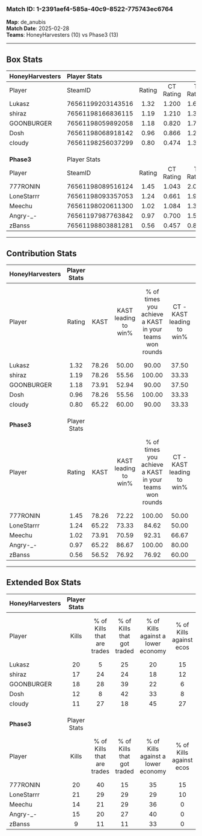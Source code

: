 ### Match ID: 1-2391aef4-585a-40c9-8522-775743ec6764  
**Map**: de_anubis  
**Match Date**: 2025-02-28  
**Teams**: HoneyHarvesters (10) vs Phase3 (13)  

---  

## Box Stats  

| **HoneyHarvesters** | Player Stats      |        |           |          |       |      |       |         |        |      |     |
| :- | :- | :-: | :-: | :-: | :-: | :-: | :-: | :-: | :-: | :-: | :-: |
| Player              | SteamID           | Rating | CT Rating | T Rating | KAST  | ADR  | Kills | Assists | Deaths | K/D  | HS% |
| Lukasz              | 76561199203143516 |  1.32  |   1.200   |  1.672   | 78.26 | 93.4 |  20   |    8    |   17   | 1.18 | 70  |
| shiraz              | 76561198166836115 |  1.19  |   1.210   |  1.310   | 78.26 | 68.4 |  17   |    5    |   14   | 1.21 | 47  |
| GOONBURGER          | 76561198059892058 |  1.18  |   0.820   |  1.731   | 73.91 | 81.5 |  18   |    3    |   16   | 1.13 | 61  |
| Dosh                | 76561198068918142 |  0.96  |   0.866   |  1.252   | 78.26 | 75.5 |  12   |    6    |   17   | 0.71 | 50  |
| cIoudy              | 76561198256037299 |  0.80  |   0.474   |  1.306   | 65.22 | 62.7 |  11   |    5    |   16   | 0.69 | 54  |
|                     |                   |        |           |          |       |      |       |         |        |      |     |
|                     |                   |        |           |          |       |      |       |         |        |      |     |
|                     |                   |        |           |          |       |      |       |         |        |      |     |
| **Phase3**          | Player Stats      |        |           |          |       |      |       |         |        |      |     |
| Player              | SteamID           | Rating | CT Rating | T Rating | KAST  | ADR  | Kills | Assists | Deaths | K/D  | HS% |
| 777RONIN            | 76561198089516124 |  1.45  |   1.043   |  2.007   | 78.26 | 98.6 |  20   |    7    |   12   | 1.67 | 65  |
| LoneStarrr          | 76561198093357053 |  1.24  |   0.661   |  1.903   | 65.22 | 90.3 |  21   |    4    |   17   | 1.24 | 57  |
| Meechu              | 76561198020611300 |  1.02  |   1.084   |  1.337   | 73.91 | 71.7 |  14   |    3    |   15   | 0.93 | 64  |
| Angry-_-            | 76561197987763842 |  0.97  |   0.700   |  1.590   | 65.22 | 75.0 |  15   |    6    |   17   | 0.88 | 33  |
| zBanss              | 76561198803881281 |  0.56  |   0.457   |  0.842   | 56.52 | 39.3 |   9   |    8    |   18   | 0.50 | 11  |
---  

## Contribution Stats  

| **HoneyHarvesters** | Player Stats |       |                      |                                                        |                           |                                                             |                          |                                                            |
| :- | :-: | :-: | :-: | :-: | :-: | :-: | :-: | :-: |
| Player              |    Rating    | KAST  | KAST leading to win% | % of times you achieve a KAST in your teams won rounds | CT - KAST leading to win% | CT - % of times you achieve a KAST in your teams won rounds | T - KAST leading to win% | T - % of times you achieve a KAST in your teams won rounds |
| Lukasz              |     1.32     | 78.26 |        50.00         |                         90.00                          |           37.50           |                           100.00                            |          60.00           |                           85.71                            |
| shiraz              |     1.19     | 78.26 |        55.56         |                         100.00                         |           33.33           |                           100.00                            |          77.78           |                           100.00                           |
| GOONBURGER          |     1.18     | 73.91 |        52.94         |                         90.00                          |           37.50           |                           100.00                            |          66.67           |                           85.71                            |
| Dosh                |     0.96     | 78.26 |        55.56         |                         100.00                         |           33.33           |                           100.00                            |          77.78           |                           100.00                           |
| cIoudy              |     0.80     | 65.22 |        60.00         |                         90.00                          |           33.33           |                            66.67                            |          77.78           |                           100.00                           |
|                     |              |       |                      |                                                        |                           |                                                             |                          |                                                            |
|                     |              |       |                      |                                                        |                           |                                                             |                          |                                                            |
|                     |              |       |                      |                                                        |                           |                                                             |                          |                                                            |
| **Phase3**          | Player Stats |       |                      |                                                        |                           |                                                             |                          |                                                            |
| Player              |    Rating    | KAST  | KAST leading to win% | % of times you achieve a KAST in your teams won rounds | CT - KAST leading to win% | CT - % of times you achieve a KAST in your teams won rounds | T - KAST leading to win% | T - % of times you achieve a KAST in your teams won rounds |
| 777RONIN            |     1.45     | 78.26 |        72.22         |                         100.00                         |           50.00           |                           100.00                            |          90.00           |                           100.00                           |
| LoneStarrr          |     1.24     | 65.22 |        73.33         |                         84.62                          |           50.00           |                            50.00                            |          81.82           |                           100.00                           |
| Meechu              |     1.02     | 73.91 |        70.59         |                         92.31                          |           66.67           |                           100.00                            |          72.73           |                           88.89                            |
| Angry-_-            |     0.97     | 65.22 |        86.67         |                         100.00                         |           80.00           |                           100.00                            |          90.00           |                           100.00                           |
| zBanss              |     0.56     | 56.52 |        76.92         |                         76.92                          |           60.00           |                            75.00                            |          87.50           |                           77.78                            |
---  

## Extended Box Stats  

| **HoneyHarvesters** | Player Stats |                            |                            |                                    |                         |                              |                                 |        |                             |                                     |                          |                               |                            |
| :- | :-: | :-: | :-: | :-: | :-: | :-: | :-: | :-: | :-: | :-: | :-: | :-: | :-: |
| Player              |    Kills     | % of Kills that are trades | % of Kills that got traded | % of Kills against a lower economy | % of Kills against ecos | % of Kills that are flawless | % of Kills that are close duels | Deaths | % of Deaths that get traded | % of Deaths against a lower economy | % of Deaths against ecos | % of Deaths that are flawless | % of Deaths that are close |
| Lukasz              |      20      |             5              |             25             |                 20                 |           15            |              85              |                0                |   17   |             24              |                  0                  |            0             |              59               |             18             |
| shiraz              |      17      |             24             |             24             |                 18                 |           12            |              65              |                0                |   14   |             21              |                  7                  |            0             |              79               |             0              |
| GOONBURGER          |      18      |             28             |             39             |                 22                 |            6            |              44              |               11                |   16   |             19              |                  0                  |            0             |              69               |             6              |
| Dosh                |      12      |             8              |             42             |                 33                 |            8            |              58              |               17                |   17   |             24              |                  6                  |            0             |              65               |             12             |
| cIoudy              |      11      |             27             |             18             |                 45                 |           27            |              55              |                9                |   16   |             19              |                  0                  |            0             |              50               |             0              |
|                     |              |                            |                            |                                    |                         |                              |                                 |        |                             |                                     |                          |                               |                            |
|                     |              |                            |                            |                                    |                         |                              |                                 |        |                             |                                     |                          |                               |                            |
|                     |              |                            |                            |                                    |                         |                              |                                 |        |                             |                                     |                          |                               |                            |
| **Phase3**          | Player Stats |                            |                            |                                    |                         |                              |                                 |        |                             |                                     |                          |                               |                            |
| Player              |    Kills     | % of Kills that are trades | % of Kills that got traded | % of Kills against a lower economy | % of Kills against ecos | % of Kills that are flawless | % of Kills that are close duels | Deaths | % of Deaths that get traded | % of Deaths against a lower economy | % of Deaths against ecos | % of Deaths that are flawless | % of Deaths that are close |
| 777RONIN            |      20      |             40             |             15             |                 35                 |           15            |              80              |                0                |   12   |             33              |                  8                  |            0             |              42               |             8              |
| LoneStarrr          |      21      |             29             |             29             |                 29                 |           10            |              43              |               14                |   17   |             18              |                 12                  |            0             |              59               |             6              |
| Meechu              |      14      |             21             |             29             |                 36                 |            0            |              79              |                7                |   15   |             33              |                 13                  |            0             |              73               |             13             |
| Angry-_-            |      15      |             20             |             27             |                 40                 |            0            |              53              |                7                |   17   |             47              |                 18                  |            6             |              59               |             6              |
| zBanss              |      9       |             11             |             11             |                 33                 |            0            |              89              |               11                |   18   |             22              |                 17                  |            0             |              78               |             0              |

